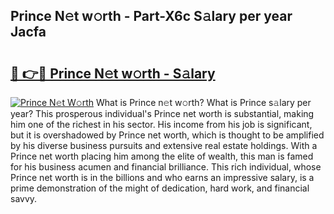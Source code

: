 ## Prince N𝚎t w𝚘rth - Part-X6c S𝚊lary per year Jacfa

# <h2><a href="http://gc30la.nevu.top/?p=Prince">🔗 👉🔴 Prince N𝚎t w𝚘rth - S𝚊lary</a></h2>

[![Prince N𝚎t W𝚘rth](https://i.imgur.com/Oavwk0R.jpeg)](http://gc30la.nevu.top/?p=Prince)
What is Prince n𝚎t w𝚘rth? What is Prince s𝚊lary per year?
This prosperous individual's Prince net worth is substantial, making him one of the richest in his sector. His income from his job is significant, but it is overshadowed by Prince net worth, which is thought to be amplified by his diverse business pursuits and extensive real estate holdings. With a Prince net worth placing him among the elite of wealth, this man is famed for his business acumen and financial brilliance. This rich individual, whose Prince net worth is in the billions and who earns an impressive salary, is a prime demonstration of the might of dedication, hard work, and financial savvy.
